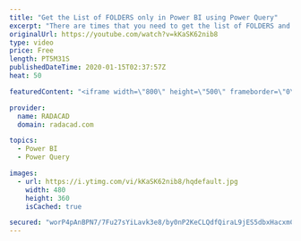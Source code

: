 ```yaml
---
title: "Get the List of FOLDERS only in Power BI using Power Query"
excerpt: "There are times that you need to get the list of FOLDERS and not just files. Of course folder itself (without considering files in it), doesn't contain data to be used for a report. However, sometimes, even the folder name might contain some useful information. The Get Data From Folder option in Power"
originalUrl: https://youtube.com/watch?v=kKaSK62nib8
type: video
price: Free
length: PT5M31S
publishedDateTime: 2020-01-15T02:37:57Z
heat: 50

featuredContent: "<iframe width=\"800\" height=\"500\" frameborder=\"0\" src=\"https://www.youtube.com/embed/kKaSK62nib8\" allow=\"accelerometer; autoplay; encrypted-media; gyroscope; picture-in-picture\" allowfullscreen></iframe>"

provider:
  name: RADACAD
  domain: radacad.com

topics:
  - Power BI
  - Power Query

images:
  - url: https://i.ytimg.com/vi/kKaSK62nib8/hqdefault.jpg
    width: 480
    height: 360
    isCached: true

secured: "worP4pAnBPN7/7Fu27sYiLavk3e8/by0nP2KeCLQdfQiraL9jES5dbxHacxmCdx4ovRUQYFh5zERuSRM1YgvXvmK4TubySnL/kQcGQ2K1gh37SAZEDpRwM8Zb0hejdQzJEpN5i5CnzsWFGVYl54cvTu/wVTyLvZA8yuP2xoN+W9CCRPIsbZ5JaVquA+dUG2lE0vmxdmL367mspgTjO1WJNbi0EzslIJooh2qS92k1PFYGJEl1lA0kbB2HxuuZAeYLTIWQ/iESI9hVWirc3O8KK/Tuyw0NJOaueUbVyBjhDSf8GaOfSzBWjDPE+EaCK8d36OP1WD2kLQes/LFonToimSkNMaj2+eHDh55gX1WEok/Qx6WKBQaSc04bg640mjZPomKSe2LF9mhBCZHMYDMveakkPBoMz5YtzBcGVPvfFk=;AmyqxEIHCFXDiTa0AvyBMw=="
---
```


